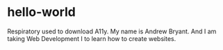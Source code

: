 # hello-world
Respiratory used to download A11y.
My name is Andrew Bryant. And I am taking Web Development I to learn how to create websites.
